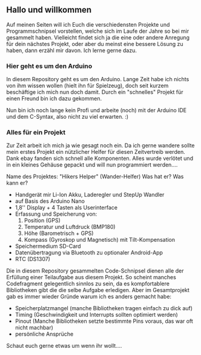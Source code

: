 ## Hallo und willkommen 

Auf meinen Seiten will ich Euch die verschiedensten Projekte und Programmschnipsel vorstellen, welche sich im Laufe der Jahre so bei mir gesammelt haben. Vielleicht findet sich ja die eine oder andere Anregung für dein nächstes Projekt, oder aber du meinst eine bessere Lösung zu haben, dann erzähl mir davon. Ich lerne gerne dazu.


### Hier geht es um den Arduino

In diesem Repository geht es um den Arduino. Lange Zeit habe ich nichts von ihm wissen wollen (hielt ihn für Spielzeug), doch seit kurzem beschäftige ich mich nun doch damit. Durch ein "schnelles" Projekt für einen Freund bin ich dazu gekommen. 

Nun bin ich noch lange kein Profi und arbeite (noch) mit der Arduino IDE und dem C-Syntax, also nicht zu viel erwarten. :)

### Alles für ein Projekt

Zur Zeit arbeit ich mich ja wie gesagt noch ein. Da ich gerne wandere sollte mein erstes Projekt ein nützlicher Helfer für diesen Zeitvertreib werden. Dank ebay fanden sich schnell alle Komponenten. Alles wurde verlötet und in ein kleines Gehäuse gepackt und will nun programmiert werden....

Name des Projektes: "Hikers Helper" (Wander-Helfer)
Was hat er? Was kann er?
- Handgerät mir Li-Ion Akku, Laderegler und StepUp Wandler
- auf Basis des Arduino Nano
- 1,8'' Display + 4 Tasten als Userinterface
- Erfassung und Speicherung von:
  1. Position (GPS)
  2. Temperatur und Luftdruck (BMP180)
  3. Höhe (Barometrisch + GPS)
  4. Kompass (Gyroskop und Magnetisch) mit Tilt-Kompensation
- Speichermedium SD-Card
- Datenübertragung via Bluetooth zu optionaler Android-App
- RTC (DS1307)


Die in diesem Repository gesammelten Code-Schnipsel dienen alle der Erfüllung einer Teilaufgabe aus diesem Projekt. So scheint manches Codefragment gelegentlich sinnlos zu sein, da es kompfortablere Bibliotheken gibt die die selbe Aufgabe erledigen. Aber im Gesamtprojekt gab es immer wieder Gründe warum ich es anders gemacht habe:

- Speicherplatzmangel (manche Bibliotheken tragen einfach zu dick auf)
- Timing (Geschwindigkeit und Interrupts sollten optimiert werden)
- Pinout (Manche Bibliotheken setzte bestimmte Pins voraus, das war oft nicht machbar)
- persönliche Ansprüche

Schaut euch gerne etwas um wenn ihr wollt....
